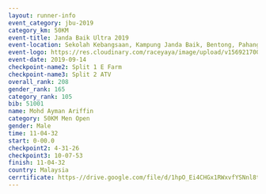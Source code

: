 ```yaml
---
layout: runner-info 
event_category: jbu-2019 
category_km: 50KM 
event-title: Janda Baik Ultra 2019
event-location: Sekolah Kebangsaan, Kampung Janda Baik, Bentong, Pahang, Malaysia 
event-logo: https://res.cloudinary.com/raceyaya/image/upload/v1569217009/logo/janda-baik_vch1pc.jpg 
event-date: 2019-09-14 
checkpoint-name2: Split 1 E Farm 
checkpoint-name3: Split 2 ATV 
overall_rank: 208
gender_rank: 165
category_rank: 105
bib: 51001
name: Mohd Ayman Ariffin
category: 50KM Men Open
gender: Male
time: 11-04-32
start: 0-00.0
checkpoint2: 4-31-26
checkpoint3: 10-07-53
finish: 11-04-32
country: Malaysia
cerrtificate: https-//drive.google.com/file/d/1hpO_Ei4CHGx1RWxvfYSNnl8tBzVKsGQ_/view?usp=sharing
---
```

